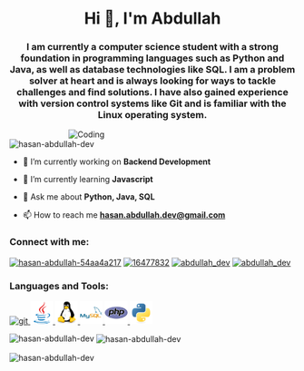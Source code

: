 <h1 align="center">Hi 👋, I'm Abdullah</h1>
<h3 align="center">I am currently a computer science student with a strong foundation in programming languages such as Python and Java, as well as database technologies like SQL. I am a problem solver at heart  and is always looking for ways to tackle challenges and find solutions. I have also gained experience with version control systems like Git and is familiar with the Linux operating system.</h3>
<img align="right" alt="Coding" width="400" src="https://cdn.dribbble.com/users/1162077/screenshots/3848914/programmer.gif">


<p align="left"> <img src="https://komarev.com/ghpvc/?username=hasan-abdullah-dev&label=Profile%20views&color=0e75b6&style=flat" alt="hasan-abdullah-dev" /> </p>

- 🔭 I’m currently working on **Backend Development**

- 🌱 I’m currently learning **Javascript**

- 💬 Ask me about **Python, Java, SQL**

- 📫 How to reach me **hasan.abdullah.dev@gmail.com**

<h3 align="left">Connect with me:</h3>
<p align="left">
<a href="https://linkedin.com/in/hasan-abdullah-54aa4a217" target="blank"><img align="center" src="https://raw.githubusercontent.com/rahuldkjain/github-profile-readme-generator/master/src/images/icons/Social/linked-in-alt.svg" alt="hasan-abdullah-54aa4a217" height="30" width="40" /></a>
<a href="https://stackoverflow.com/users/16477832" target="blank"><img align="center" src="https://raw.githubusercontent.com/rahuldkjain/github-profile-readme-generator/master/src/images/icons/Social/stack-overflow.svg" alt="16477832" height="30" width="40" /></a>
<a href="https://www.hackerrank.com/abdullah_dev" target="blank"><img align="center" src="https://raw.githubusercontent.com/rahuldkjain/github-profile-readme-generator/master/src/images/icons/Social/hackerrank.svg" alt="abdullah_dev" height="30" width="40" /></a>
<a href="https://www.leetcode.com/abdullah_dev" target="blank"><img align="center" src="https://raw.githubusercontent.com/rahuldkjain/github-profile-readme-generator/master/src/images/icons/Social/leet-code.svg" alt="abdullah_dev" height="30" width="40" /></a>
</p>

<h3 align="left">Languages and Tools:</h3>
<p align="left"> <a href="https://git-scm.com/" target="_blank" rel="noreferrer"> <img src="https://www.vectorlogo.zone/logos/git-scm/git-scm-icon.svg" alt="git" width="40" height="40"/> </a> <a href="https://www.java.com" target="_blank" rel="noreferrer"> <img src="https://raw.githubusercontent.com/devicons/devicon/master/icons/java/java-original.svg" alt="java" width="40" height="40"/> </a> <a href="https://www.linux.org/" target="_blank" rel="noreferrer"> <img src="https://raw.githubusercontent.com/devicons/devicon/master/icons/linux/linux-original.svg" alt="linux" width="40" height="40"/> </a> <a href="https://www.mysql.com/" target="_blank" rel="noreferrer"> <img src="https://raw.githubusercontent.com/devicons/devicon/master/icons/mysql/mysql-original-wordmark.svg" alt="mysql" width="40" height="40"/> </a> <a href="https://www.php.net" target="_blank" rel="noreferrer"> <img src="https://raw.githubusercontent.com/devicons/devicon/master/icons/php/php-original.svg" alt="php" width="40" height="40"/> </a> <a href="https://www.python.org" target="_blank" rel="noreferrer"> <img src="https://raw.githubusercontent.com/devicons/devicon/master/icons/python/python-original.svg" alt="python" width="40" height="40"/> </a> </p>

<p><img align="left" src="https://github-readme-stats.vercel.app/api/top-langs?username=hasan-abdullah-dev&show_icons=true&locale=en&layout=compact" alt="hasan-abdullah-dev" /></p>

<p>&nbsp;<img align="center" src="https://github-readme-stats.vercel.app/api?username=hasan-abdullah-dev&show_icons=true&locale=en" alt="hasan-abdullah-dev" /></p>

<p><img align="center" src="https://github-readme-streak-stats.herokuapp.com/?user=hasan-abdullah-dev&" alt="hasan-abdullah-dev" /></p>

